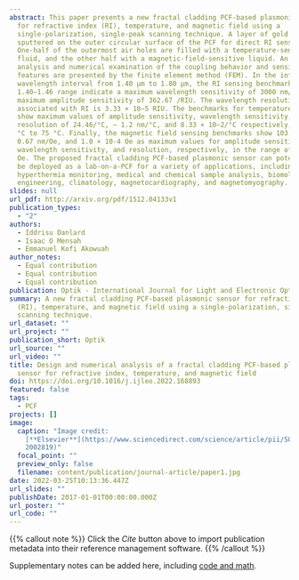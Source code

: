 ```yaml
---
abstract: This paper presents a new fractal cladding PCF-based plasmonic sensor
  for refractive index (RI), temperature, and magnetic field using a
  single-polarization, single-peak scanning technique. A layer of gold (Au) is
  sputtered on the outer circular surface of the PCF for direct RI sensing.
  One-half of the outermost air holes are filled with a temperature-sensitive
  fluid, and the other half with a magnetic-field-sensitive liquid. An in-depth
  analysis and numerical examination of the coupling behavior and sensing
  features are presented by the finite element method (FEM). In the infrared
  wavelength interval from 1.40 µm to 1.80 µm, the RI sensing benchmarks in the
  1.40–1.46 range indicate a maximum wavelength sensitivity of 3000 nm/RIU and a
  maximum amplitude sensitivity of 362.67 /RIU. The wavelength resolution
  associated with RI is 3.33 × 10−5 RIU. The benchmarks for temperature sensing
  show maximum values of amplitude sensitivity, wavelength sensitivity, and
  resolution of 24.46/°C, − 1.2 nm/°C, and 8.33 × 10–2/°C respectively, from 0
  °C to 75 °C. Finally, the magnetic field sensing benchmarks show 103.52/Oe,
  0.67 nm/Oe, and 1.0 × 10-4 Oe as maximum values for amplitude sensitivity,
  wavelength sensitivity, and resolution, respectively, in the range of 5–200
  Oe. The proposed fractal cladding PCF-based plasmonic sensor can potentially
  be deployed as a lab-on-a-PCF for a variety of applications, including
  hyperthermia monitoring, medical and chemical sample analysis, biomolecular
  engineering, climatology, magnetocardiography, and magnetomyography.
slides: null
url_pdf: http://arxiv.org/pdf/1512.04133v1
publication_types:
  - "2"
authors:
  - Iddrisu Danlard
  - Isaac O Mensah
  - Emmanuel Kofi Akowuah
author_notes:
  - Equal contribution
  - Equal contribution
  - Equal contribution
publication: Optik - International Journal for Light and Electronic Optics 258 (2022) 168893
summary: A new fractal cladding PCF-based plasmonic sensor for refractive index
  (RI), temperature, and magnetic field using a single-polarization, single-peak
  scanning technique.
url_dataset: ""
url_project: ""
publication_short: Optik
url_source: ""
url_video: ""
title: Design and numerical analysis of a fractal cladding PCF-based plasmonic
  sensor for refractive index, temperature, and magnetic field
doi: https://doi.org/10.1016/j.ijleo.2022.168893
featured: false
tags:
  - PCF
projects: []
image:
  caption: "Image credit:
    [**Elsevier**](https://www.sciencedirect.com/science/article/pii/S003040262\
    2002819)"
  focal_point: ""
  preview_only: false
  filename: content/publication/journal-article/paper1.jpg
date: 2022-03-25T10:13:36.447Z
url_slides: ""
publishDate: 2017-01-01T00:00:00.000Z
url_poster: ""
url_code: ""
---
```

{{% callout note %}}
Click the *Cite* button above to import publication metadata into their reference management software.
{{% /callout %}}

Supplementary notes can be added here, including [code and math](https://wowchemy.com/docs/content/writing-markdown-latex/).